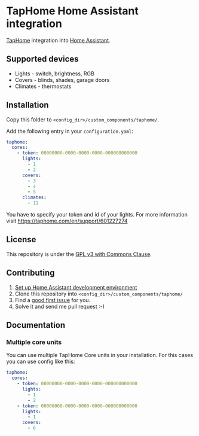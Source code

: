 # TapHome Home Assistant integration

[TapHome](https://taphome.com/CZ/home) integration into [Home Assistant](https://www.home-assistant.io).

## Supported devices
- Lights - switch, brightness, RGB
- Covers - blinds, shades, garage doors
- Climates - thermostats

## Installation

Copy this folder to `<config_dir>/custom_components/taphome/`.

Add the following entry in your `configuration.yaml`:

```yaml
taphome:
  cores:
    - token: 00000000-0000-0000-0000-000000000000
      lights:
        - 1
        - 2
      covers:
        - 3
        - 4
        - 5
      climates:
        - 11
```

You have to specify your token and id of your lights. For more information visit https://taphome.com/en/support/601227274

## License
This repository is under the [GPL v3 with Commons Clause](https://github.com/martindybal/taphome-homeassistant/blob/main/LICENSE.md).

## Contributing
1. [Set up Home Assistant development environment](https://developers.home-assistant.io/docs/development_environment)
1. Clone this repository into `<config_dir>/custom_components/taphome/`
1. Find a [good first issue](https://github.com/martindybal/taphome-homeassistant/issues?q=is%3Aissue+is%3Aopen+label%3A"good+first+issue") for you.
1. Solve it and send me pull request :-)

## Documentation
### Multiple core units
You can use multiple TapHome Core units in your installation. For this cases you can use config like this:

```yaml
taphome:
  cores:
    - token: 00000000-0000-0000-0000-000000000000
      lights:
        - 1
        - 2
    - token: 00000000-0000-0000-0000-000000000000
      lights:
        - 1
      covers:
        - 6
```

